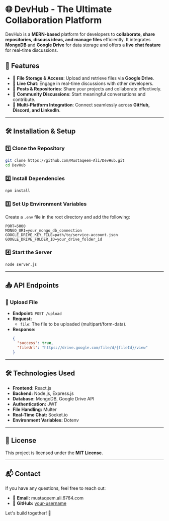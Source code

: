 # 🌐 DevHub - The Ultimate Collaboration Platform

DevHub is a **MERN-based** platform for developers to **collaborate, share repositories, discuss ideas, and manage files** efficiently. It integrates **MongoDB** and **Google Drive** for data storage and offers a **live chat feature** for real-time discussions.

## 🚀 Features
- 📂 **File Storage & Access**: Upload and retrieve files via **Google Drive**.
- 💬 **Live Chat**: Engage in real-time discussions with other developers.
- 📝 **Posts & Repositories**: Share your projects and collaborate effectively.
- 🤝 **Community Discussions**: Start meaningful conversations and contribute.
- 📡 **Multi-Platform Integration**: Connect seamlessly across **GitHub, Discord, and LinkedIn**.

---

## 🛠️ Installation & Setup

### 1️⃣ Clone the Repository
```sh
git clone https://github.com/Mustaqeem-Ali/DevHub.git
cd DevHub
```

### 2️⃣ Install Dependencies
```sh
npm install
```

### 3️⃣ Set Up Environment Variables
Create a `.env` file in the root directory and add the following:
```env
PORT=5000
MONGO_URI=your_mongo_db_connection
GOOGLE_DRIVE_KEY_FILE=path/to/service-account.json
GOOGLE_DRIVE_FOLDER_ID=your_drive_folder_id
```

### 4️⃣ Start the Server
```sh
node server.js
```

---

## 📤 API Endpoints
### 🔹 **Upload File**
- **Endpoint:** `POST /upload`
- **Request:**
  - `file`: The file to be uploaded (multipart/form-data).
- **Response:**
  ```json
  {
    "success": true,
    "fileUrl": "https://drive.google.com/file/d/{fileId}/view"
  }
  ```

---

## 🛠️ Technologies Used
- **Frontend:** React.js
- **Backend:** Node.js, Express.js
- **Database:** MongoDB, Google Drive API
- **Authentication:** JWT
- **File Handling:** Multer
- **Real-Time Chat:** Socket.io
- **Environment Variables:** Dotenv

---

## 📜 License
This project is licensed under the **MIT License**.

---

## 📬 Contact
If you have any questions, feel free to reach out:
- 💬 **Email:** mustaqeem.ali.6764.com
- 🐙 **GitHub:** [your-username](https://github.com/Mustaqeem-Ali)


Let's build together! 🚀

